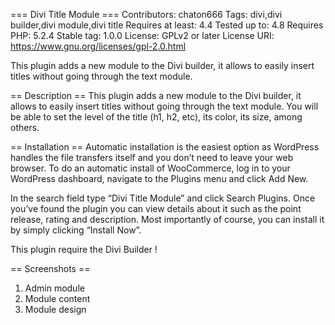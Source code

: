=== Divi Title Module ===
Contributors: chaton666
Tags: divi,divi builder,divi module,divi title
Requires at least: 4.4
Tested up to: 4.8
Requires PHP: 5.2.4
Stable tag: 1.0.0
License: GPLv2 or later
License URI: https://www.gnu.org/licenses/gpl-2.0.html

This plugin adds a new module to the Divi builder, it allows to easily insert titles without going through the text module.

== Description ==
This plugin adds a new module to the Divi builder, it allows to easily insert titles without going through the text module.
You will be able to set the level of the title (h1, h2, etc), its color, its size, among others.

== Installation ==
Automatic installation is the easiest option as WordPress handles the file transfers itself and you don’t need to leave your web browser. To do an automatic install of WooCommerce, log in to your WordPress dashboard, navigate to the Plugins menu and click Add New.

In the search field type “Divi Title Module” and click Search Plugins. Once you’ve found the plugin you can view details about it such as the point release, rating and description. Most importantly of course, you can install it by simply clicking “Install Now”.

This plugin require the Divi Builder !

== Screenshots ==
1. Admin module
2. Module content
3. Module design